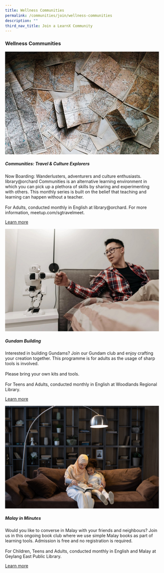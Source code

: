 ```yaml
---
title: Wellness Communities
permalink: /communities/join/wellness-communities
description: ""
third_nav_title: Join a LearnX Community
---
```

### **Wellness Communities**

<div class="row is-multiline">
  <div class="col is-half-tablet padding--bottom--lg">
    <img src="/images/learning-communities/wellness/LC-Wellness-CommunitiesTravel-01.jpg" alt="Communities: Travel & Culture Explorers">
    <div class="margin--top--lg">
      <h5 class="margin--top--sm margin--bottom--sm"><b>Communities: Travel & Culture Explorers</b></h5>
      <p class="margin--top--sm margin--bottom--sm">Now Boarding: Wanderlusters, adventurers and culture enthusiasts.
library@orchard Communities is an alternative learning environment in which you can pick up a plethora of skills by sharing and experimenting with others. This monthly series is built on the belief that teaching and learning can happen without a teacher. <br><br>
For Adults, conducted monthly in English at library@orchard. For more information, meetup.com/sgtravelmeet.</p>
      <p class="margin--top--sm margin--bottom--sm"><a href="https://go.gov.sg/lcsessions" target="_blank">Learn more</a></p>
    </div>
  </div>
  <div class="col is-half-tablet padding--bottom--lg">
    <img src="/images/learning-communities/wellness/LC-Wellness-GundamBuilding-01.jpg" alt=" Gundam Building">
    <div class="margin--top--lg">
      <h5 class="margin--top--sm margin--bottom--sm"><b> Gundam Building </b></h5>
      <p class="margin--top--sm margin--bottom--sm"> Interested in building Gundams?
Join our Gundam club and enjoy crafting your creation together. This programme is for adults as the usage of sharp tools is involved. <br><br>
Please bring your own kits and tools. <br><br>
For Teens and Adults, conducted monthly in English at Woodlands Regional Library.</p>
      <p class="margin--top--sm margin--bottom--sm"><a href="https://go.gov.sg/lcsessions" target="_blank">Learn more</a></p>
    </div>
  </div>
<div class="col is-half-tablet padding--bottom--lg">
    <img src="/images/learning-communities/reading/LC-Reading-StockImage-08.jpg" alt="Malay in Minutes">
    <div class="margin--top--lg">
      <h5 class="margin--top--sm margin--bottom--sm"><b> Malay in Minutes </b></h5>
      <p class="margin--top--sm margin--bottom--sm"> Would you like to converse in Malay with your friends and neighbours? Join us in this ongoing book club where we use simple Malay books as part of learning tools. Admission is free and no registration is required. <br><br>
For Children, Teens and Adults, conducted monthly in English and Malay at Geylang East Public Library.</p>
      <p class="margin--top--sm margin--bottom--sm"><a href="https://go.gov.sg/lcsessions" target="_blank">Learn more</a></p>
    </div>
  </div>